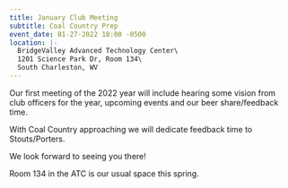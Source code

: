 ```yaml
---
title: January Club Meeting
subtitle: Coal Country Prep
event_date: 01-27-2022 18:00 -0500
location: |-
  BridgeValley Advanced Technology Center\
  1201 Science Park Dr, Room 134\
  South Charleston, WV
---
```

Our first meeting of the 2022 year will include hearing some vision from club officers for the year, upcoming events and our beer share/feedback time.

With Coal Country approaching we will dedicate feedback time to Stouts/Porters.

We look forward to seeing you there!

Room 134 in the ATC is our usual space this spring.